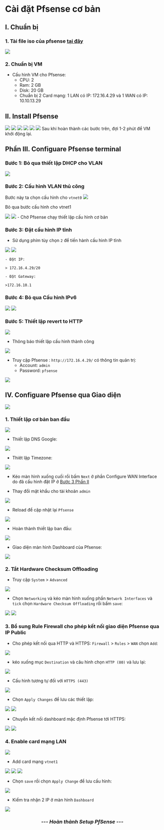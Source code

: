 # Cài đặt Pfsense cơ bản

## I. Chuẩn bị

### 1. Tài file iso của pfsense [tại đây](https://www.pfsense.org/download/)

<img src="../../../Images/Pfsense/Lab/1.png">

### 2. Chuẩn bị VM

- Cấu hình VM cho Pfsense:
  - CPU: 2
  - Ram: 2 GB
  - Disk: 20 GB
  - Chuẩn bị 2 Card mạng: 1 LAN có IP: 172.16.4.29 và 1 WAN có IP: 10.10.13.29

## II. Install Pfsense

<img src="../../../Images/Pfsense/Lab/2.png">

<img src="../../../Images/Pfsense/Lab/3.png">

<img src="../../../Images/Pfsense/Lab/4.png">

<img src="../../../Images/Pfsense/Lab/5.png">

<img src="../../../Images/Pfsense/Lab/6.png">

<img src="../../../Images/Pfsense/Lab/7.png">
Sau khi hoàn thành các bước trên, đợi 1-2 phút để VM khởi động lại.

## Phần III. Configuare Pfsense terminal
### Bước 1: Bỏ qua thiết lập DHCP cho VLAN

<img src="../../../Images/Pfsense/Lab/8.png">

### Bước 2: Cấu hình VLAN thủ công

Bước này ta chọn cấu hình cho `vtnet0`
<img src="../../../Images/Pfsense/Lab/9.png">

Bỏ qua bước cấu hình cho vtnet1 

<img src="../../../Images/Pfsense/Lab/10.png">

<img src="../../../Images/Pfsense/Lab/11.png">
- Chờ Pfsense chạy thiết lập cấu hình cơ bản

### Bước 3: Đặt cấu hình IP tĩnh
- Sử dụng phím tùy chọn `2` để tiến hành cấu hình IP tĩnh

<img src="../../../Images/Pfsense/Lab/12.png">

<img src="../../../Images/Pfsense/Lab/13.png">

```
- Đặt IP:

> 172.16.4.29/20

- Đặt Gateway:

>172.16.10.1

```
### Bước 4: Bỏ qua Cấu hình IPv6

<img src="../../../Images/Pfsense/Lab/14.png">

<img src="../../../Images/Pfsense/Lab/15.png">

### Bước 5: Thiết lập revert to HTTP

<img src="../../../Images/Pfsense/Lab/16.png">

* Thông báo thiết lập cấu hình thành công
<img src="../../../Images/Pfsense/Lab/17.png">

- Truy cập Pfsense : `http://172.16.4.29/` có thông tin quản trị:
  - Account: `admin`
  - Password: `pfsense`

<img src="../../../Images/Pfsense/Lab/18.png">

## IV. Configuare Pfsense qua Giao diện
<img src="../../../Images/Pfsense/Lab/19.png">

### 1. Thiết lập cơ bản ban đầu
<img src="../../../Images/Pfsense/Lab/20.png">

- Thiết lập DNS Google:

<img src="../../../Images/Pfsense/Lab/21.png">

- Thiêt lập Timezone:

<img src="../../../Images/Pfsense/Lab/22.png">

- Kéo màn hình xuống cuối rồi bấm `Next` ở phần Configure WAN Interface do đã cấu hình đặt IP ở [Bước 3 Phần II](https://github.com/thang290298/Network/blob/main/01-VPN/01-OpenVPN/02-Lab/01-Install-Pfsense.md#b%C6%B0%E1%BB%9Bc-3-%C4%91%E1%BA%B7t-c%E1%BA%A5u-h%C3%ACnh-ip-t%C4%A9nh)

- Thay đổi mật khẩu cho tài khoản `admin`

<img src="../../../Images/Pfsense/Lab/23.png">

- Reload để cập nhật lại `Pfsense`

<img src="../../../Images/Pfsense/Lab/24.png">

- Hoàn thành thiết lập ban đầu:

<img src="../../../Images/Pfsense/Lab/25.png">

- Giao diện màn hình Dashboard của Pfsense:

<img src="../../../Images/Pfsense/Lab/26.png">

### 2. Tắt Hardware Checksum Offloading

- Truy cập `System` > `Advanced`
<img src="../../../Images/Pfsense/Lab/27.png">

- Chọn `Networking` và kéo màn hình xuống phần `Network Interfaces` và `tick` chọn `Hardware Checksum Offloading` rồi bấm `save`:

<img src="../../../Images/Pfsense/Lab/28.png">

<img src="../../../Images/Pfsense/Lab/29.png">

### 3. Bổ sung Rule Firewall cho phép kết nối giao diện Pfsense qua IP Public

- Cho phép kết nối qua HTTP và HTTPS: `Firewall` > `Rules` > `WAN` chọn `Add`:

<img src="../../../Images/Pfsense/Lab/30.png">

  - kéo xuống mục `Destination` và câu hình chọn `HTTP (80)` và lưu lại:

<img src="../../../Images/Pfsense/Lab/31.png">

  - Cấu hình tương tự đối với `HTTPS (443)`

<img src="../../../Images/Pfsense/Lab/32.png">
  
  - Chọn `Apply Changes` để lưu các thiết lập:

<img src="../../../Images/Pfsense/Lab/33.png">

<img src="../../../Images/Pfsense/Lab/34.png">

  - Chuyển kết nối dashboard mặc định Pfsense tới HTTPS:

<img src="../../../Images/Pfsense/Lab/35.png">

<img src="../../../Images/Pfsense/Lab/36.png">

### 4. Enable card mạng LAN

<img src="../../../Images/Pfsense/Lab/37.png">

- Add card mạng `vtnet1`

<img src="../../../Images/Pfsense/Lab/38.png">

<img src="../../../Images/Pfsense/Lab/39.png">

<img src="../../../Images/Pfsense/Lab/40.png">

  - Chọn `save` rồi chọn `Apply Change` để lưu cấu hình:

<img src="../../../Images/Pfsense/Lab/41.png">

  - Kiểm tra nhận 2 IP ở màn hình `Dashboard`

<img src="../../../Images/Pfsense/Lab/42.png">

### <p align="center">*--- Hoàn thành Setup PfSense ---*</p>

